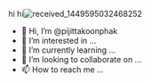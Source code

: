 hi
hi![received_1449595032468252](https://github.com/pijittakoonphak/pijittakoonphak/assets/142814943/fed66328-0584-4871-9ccb-aa6076031c88)

- 👋 Hi, I’m @pijittakoonphak
- 👀 I’m interested in ...
- 🌱 I’m currently learning ...
- 💞️ I’m looking to collaborate on ...
- 📫 How to reach me ...

<!---
pijittakoonphak/pijittakoonphak is a ✨ special ✨ repository because its `README.md` (this file) appears on your GitHub profile.
You can click the Preview link to take a look at your changes.
--->
